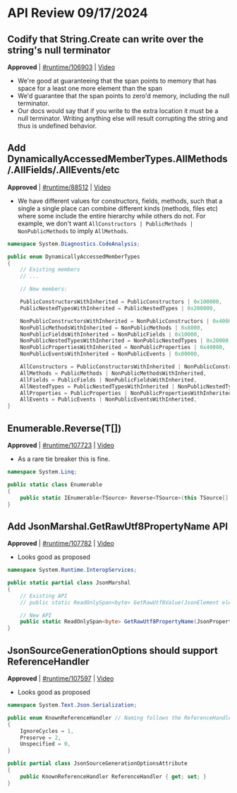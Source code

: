 # API Review 09/17/2024

## Codify that String.Create can write over the string's null terminator

**Approved** | [#runtime/106903](https://github.com/dotnet/runtime/issues/106903#issuecomment-2356488882) | [Video](https://www.youtube.com/watch?v=uyXehmcAkHc&t=0h0m0s)

* We're good at guaranteeing that the span points to memory that has space for a least one more element than the span
* We'd guarantee that the span points to zero'd memory, including the null terminator.
* Our docs would say that if you write to the extra location it must be a null terminator. Writing anything else will result corrupting the string and thus is undefined behavior.

## Add DynamicallyAccessedMemberTypes.AllMethods/.AllFields/.AllEvents/etc

**Approved** | [#runtime/88512](https://github.com/dotnet/runtime/issues/88512#issuecomment-2356586144) | [Video](https://www.youtube.com/watch?v=uyXehmcAkHc&t=0h9m31s)

* We have different values for constructors, fields, methods, such that a single a single place can combine different kinds (methods, files etc) where some include the entire hierarchy while others do not. For example, we don't want  `AllConstructors | PublicMethods | NonPublicMethods` to imply `AllMethods`.


```C#
namespace System.Diagnostics.CodeAnalysis;

public enum DynamicallyAccessedMemberTypes
{
    // Existing members
    // ...

    // New members:

    PublicConstructorsWithInherited = PublicConstructors | 0x100000,
    PublicNestedTypesWithInherited = PublicNestedTypes | 0x200000,

    NonPublicConstructorsWithInherited = NonPublicConstructors | 0x4000,
    NonPublicMethodsWithInherited = NonPublicMethods | 0x8000,
    NonPublicFieldsWithInherited = NonPublicFields | 0x10000,
    NonPublicNestedTypesWithInherited = NonPublicNestedTypes | 0x20000,
    NonPublicPropertiesWithInherited = NonPublicProperties | 0x40000,
    NonPublicEventsWithInherited = NonPublicEvents | 0x80000,

    AllConstructors = PublicConstructorsWithInherited | NonPublicConstructorsWithInherited,
    AllMethods = PublicMethods | NonPublicMethodsWithInherited,
    AllFields = PublicFields | NonPublicFieldsWithInherited,
    AllNestedTypes = PublicNestedTypesWithInherited | NonPublicNestedTypesWithInherited,
    AllProperties = PublicProperties | NonPublicPropertiesWithInherited,
    AllEvents = PublicEvents | NonPublicEventsWithInherited,
}
```

## Enumerable.Reverse<T>(T[])

**Approved** | [#runtime/107723](https://github.com/dotnet/runtime/issues/107723#issuecomment-2356602408) | [Video](https://www.youtube.com/watch?v=uyXehmcAkHc&t=0h57m32s)

* As a rare tie breaker this is fine.

```C#
namespace System.Linq;

public static class Enumerable
{
    public static IEnumerable<TSource> Reverse<TSource>(this TSource[] source);
}
```
## Add JsonMarshal.GetRawUtf8PropertyName API

**Approved** | [#runtime/107782](https://github.com/dotnet/runtime/issues/107782#issuecomment-2356610191) | [Video](https://www.youtube.com/watch?v=uyXehmcAkHc&t=1h6m41s)

* Looks good as proposed

```C#
namespace System.Runtime.InteropServices;

public static partial class JsonMarshal
{
    // Existing API
    // public static ReadOnlySpan<byte> GetRawUtf8Value(JsonElement element);

    // New API
    public static ReadOnlySpan<byte> GetRawUtf8PropertyName(JsonProperty property);
}
```

## JsonSourceGenerationOptions should support ReferenceHandler

**Approved** | [#runtime/107597](https://github.com/dotnet/runtime/issues/107597#issuecomment-2356620566) | [Video](https://www.youtube.com/watch?v=uyXehmcAkHc&t=1h11m18s)

* Looks good as proposed

```C#
namespace System.Text.Json.Serialization;

public enum KnownReferenceHandler // Naming follows the ReferenceHandler type which misses a Json prefix
{ 
    IgnoreCycles = 1,
    Preserve = 2,
    Unspecified = 0,
}

public partial class JsonSourceGenerationOptionsAttribute
{
    public KnownReferenceHandler ReferenceHandler { get; set; }
}
```
